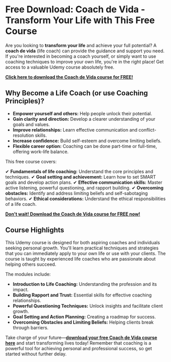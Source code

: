 # Free Download: Coach de Vida - Transform Your Life with This Free Course

Are you looking to **transform your life** and achieve your full potential? A **coach de vida** (life coach) can provide the guidance and support you need. If you're interested in becoming a coach yourself, or simply want to use coaching techniques to improve your own life, you're in the right place!  Get access to a valuable Udemy course absolutely free.

[**Click here to download the Coach de Vida course for FREE!**](https://udemywork.com/coach-de-vida)

## Why Become a Life Coach (or use Coaching Principles)?

*   **Empower yourself and others:** Help people unlock their potential.
*   **Gain clarity and direction:** Develop a clearer understanding of your goals and values.
*   **Improve relationships:** Learn effective communication and conflict-resolution skills.
*   **Increase confidence:** Build self-esteem and overcome limiting beliefs.
*   **Flexible career option:** Coaching can be done part-time or full-time, offering work-life balance.

This free course covers:

✔ **Fundamentals of life coaching:** Understand the core principles and techniques.
✔ **Goal setting and achievement:** Learn how to set SMART goals and develop action plans.
✔ **Effective communication skills:** Master active listening, powerful questioning, and rapport building.
✔ **Overcoming obstacles:** Identify and address limiting beliefs and self-sabotaging behaviors.
✔ **Ethical considerations:** Understand the ethical responsibilities of a life coach.

[**Don't wait! Download the Coach de Vida course for FREE now!**](https://udemywork.com/coach-de-vida)

## Course Highlights

This Udemy course is designed for both aspiring coaches and individuals seeking personal growth. You'll learn practical techniques and strategies that you can immediately apply to your own life or use with your clients. The course is taught by experienced life coaches who are passionate about helping others succeed.

The modules include:

*   **Introduction to Life Coaching:** Understanding the profession and its impact.
*   **Building Rapport and Trust:** Essential skills for effective coaching relationships.
*   **Powerful Questioning Techniques:** Unlock insights and facilitate client growth.
*   **Goal Setting and Action Planning:** Creating a roadmap for success.
*   **Overcoming Obstacles and Limiting Beliefs:** Helping clients break through barriers.

Take charge of your future—**[download your free Coach de Vida course here](https://udemywork.com/coach-de-vida)** and start transforming lives today! Remember that coaching is a powerful tool for achieving personal and professional success, so get started without further delay.
